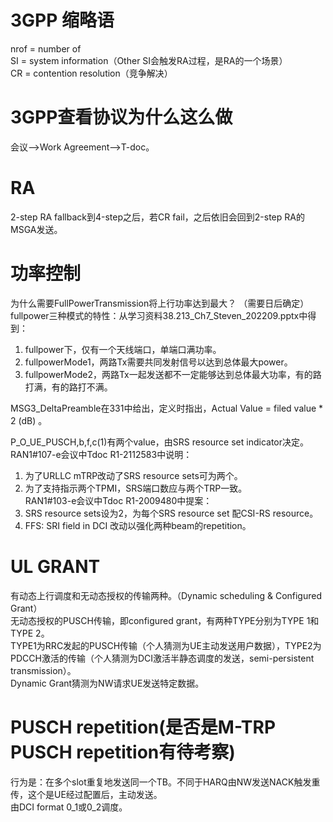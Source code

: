 # 3GPP 缩略语
nrof = number of  
SI = system information（Other SI会触发RA过程，是RA的一个场景）  
CR = contention resolution（竞争解决）

# 3GPP查看协议为什么这么做  
会议-->Work Agreement-->T-doc。  

# RA
2-step RA fallback到4-step之后，若CR fail，之后依旧会回到2-step RA的MSGA发送。

# 功率控制
为什么需要FullPowerTransmission将上行功率达到最大？ （需要日后确定） 
fullpower三种模式的特性：从学习资料38.213_Ch7_Steven_202209.pptx中得到：  
1. fullpower下，仅有一个天线端口，单端口满功率。  
2. fullpowerMode1，两路Tx需要共同发射信号以达到总体最大power。  
3. fullpowerMode2，两路Tx一起发送都不一定能够达到总体最大功率，有的路打满，有的路打不满。  

MSG3_DeltaPreamble在331中给出，定义时指出，Actual Value = filed value * 2 (dB) 。  

P_O_UE_PUSCH,b,f,c(1)有两个value，由SRS resource set indicator决定。  
RAN1#107-e会议中Tdoc R1-2112583中说明：  
1. 为了URLLC mTRP改动了SRS resource sets可为两个。  
2. 为了支持指示两个TPMI，SRS端口数应与两个TRP一致。  
RAN1#103-e会议中Tdoc R1-2009480中提案：  
1. SRS resource sets设为2，为每个SRS resource set 配CSI-RS resource。  
2. FFS: SRI field in DCI 改动以强化两种beam的repetition。  

# UL GRANT  
有动态上行调度和无动态授权的传输两种。（Dynamic scheduling & Configured Grant）  
无动态授权的PUSCH传输，即configured grant，有两种TYPE分别为TYPE 1和TYPE 2。  
TYPE1为RRC发起的PUSCH传输（个人猜测为UE主动发送用户数据），TYPE2为PDCCH激活的传输（个人猜测为DCI激活半静态调度的发送，semi-persistent transmission）。  
Dynamic Grant猜测为NW请求UE发送特定数据。  

# PUSCH repetition(是否是M-TRP PUSCH repetition有待考察)
行为是：在多个slot重复地发送同一个TB。不同于HARQ由NW发送NACK触发重传，这个是UE经过配置后，主动发送。  
由DCI format 0_1或0_2调度。
